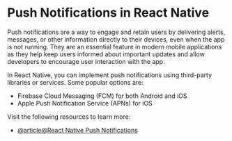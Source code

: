 # Push Notifications in React Native

Push notifications are a way to engage and retain users by delivering alerts, messages, or other information directly to their devices, even when the app is not running. They are an essential feature in modern mobile applications as they help keep users informed about important updates and allow developers to encourage user interaction with the app.

In React Native, you can implement push notifications using third-party libraries or services. Some popular options are:

- Firebase Cloud Messaging (FCM) for both Android and iOS
- Apple Push Notification Service (APNs) for iOS

Visit the following resources to learn more:

- [@article@React Native Push Notifications](https://blog.logrocket.com/react-native-push-notifications-complete-guide/)